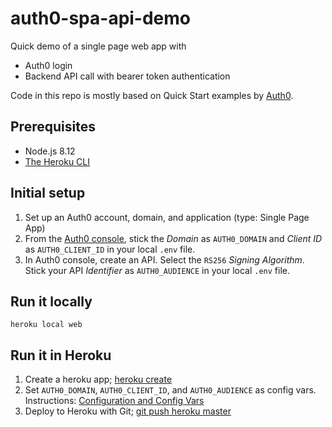 # auth0-spa-api-demo
Quick demo of a single page web app with
* Auth0 login
* Backend API call with bearer token authentication

Code in this repo is mostly based on Quick Start examples by [Auth0](https://auth0.com/).

## Prerequisites
* Node.js 8.12
* [The Heroku CLI](https://devcenter.heroku.com/articles/heroku-cli)

## Initial setup
1) Set up an Auth0 account, domain, and application (type: Single Page App)
2) From the [Auth0 console](https://manage.auth0.com/#/applications), stick the _Domain_ as `AUTH0_DOMAIN` and _Client ID_ as `AUTH0_CLIENT_ID` in your local `.env` file.
3) In Auth0 console, create an API. Select the `RS256` _Signing Algorithm_. Stick your API _Identifier_ as `AUTH0_AUDIENCE` in your local `.env` file.

## Run it locally
`heroku local web`

## Run it in Heroku

1) Create a heroku app; [heroku create](https://devcenter.heroku.com/articles/creating-apps)
1) Set `AUTH0_DOMAIN`, `AUTH0_CLIENT_ID`, and `AUTH0_AUDIENCE` as config vars. Instructions: [Configuration and Config Vars](https://devcenter.heroku.com/articles/config-vars)
1) Deploy to Heroku with Git; [git push heroku master](https://devcenter.heroku.com/articles/git)
